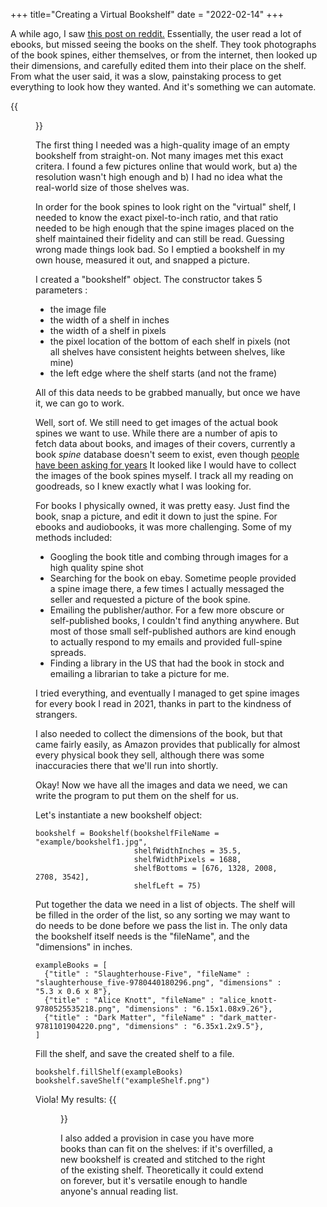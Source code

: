 +++
title="Creating a Virtual Bookshelf"
date = "2022-02-14"
+++


A while ago, I saw [this post on reddit.](https://reddit.com) Essentially, the user read a lot of ebooks, but missed seeing the books on the shelf. They took photographs of the book spines, either themselves, or from the internet, then looked up their dimensions, and carefully edited them into their place on the shelf. From what the user said, it was a slow, painstaking process to get everything to look how they wanted. And it's something we can automate.

{{<figure src="https://i.imgur.com/SSqMDRB.jpg" alt="empty_bookshelf" class="right" width="200px">}}

The first thing I needed was a high-quality image of an empty bookshelf from straight-on. Not many images met this exact critera. I found a few pictures online that would work, but a) the resolution wasn't high enough and b) I had no idea what the real-world size of those shelves was.

In order for the book spines to look right on the "virtual" shelf, I needed to know the exact pixel-to-inch ratio, and that ratio needed to be high enough that the spine images placed on the shelf maintained their fidelity and can still be read. Guessing wrong made things look bad. So I emptied a bookshelf in my own house, measured it out, and snapped a picture.


I created a "bookshelf" object. The constructor takes 5 parameters :
- the image file
- the width of a shelf in inches
- the width of a shelf in pixels
- the pixel location of the bottom of each shelf in pixels (not all shelves have consistent heights between shelves, like mine)
- the left edge where the shelf starts (and not the frame)

All of this data needs to be grabbed manually, but once we have it, we can go to work.

Well, sort of. We still need to get images of the actual book spines we want to use. While there are a number of apis to fetch data about books, and images of their covers, currently a book *spine* database doesn't seem to exist, even though [people have been asking for years](https://www.reddit.com/r/books/comments/11xt4u/is_there_an_online_database_of_book_spine_pictures/) It looked like I would have to collect the images of the book spines myself. I track all my reading on goodreads, so I knew exactly what I was looking for.

For books I physically owned, it was pretty easy. Just find the book, snap a picture, and edit it down to just the spine. For ebooks and audiobooks, it was more challenging. Some of my methods included:
- Googling the book title and combing through images for a high quality spine shot
- Searching for the book on ebay. Sometime people provided a spine image there, a few times I actually messaged the seller and requested a picture of the book spine.
- Emailing the publisher/author. For a few more obscure or self-published books, I couldn't find anything anywhere. But most of those small self-published authors are kind enough to actually respond to my emails and provided full-spine spreads.
- Finding a library in the US that had the book in stock and emailing a librarian to take a picture for me.

I tried everything, and eventually I managed to get spine images for every book I read in 2021, thanks in part to the kindness of strangers.

I also needed to collect the dimensions of the book, but that came fairly easily, as Amazon provides that publically for almost every physical book they sell, although there was some inaccuracies there that we'll run into shortly.

Okay! Now we have all the images and data we need, we can write the program to put them on the shelf for us.

Let's instantiate a new bookshelf object:

```
bookshelf = Bookshelf(bookshelfFileName = "example/bookshelf1.jpg", 
                      shelfWidthInches = 35.5, 
                      shelfWidthPixels = 1688, 
                      shelfBottoms = [676, 1328, 2008, 2708, 3542], 
                      shelfLeft = 75)
```

Put together the data we need in a list of objects. The shelf will be filled in the order of the list, so any sorting we may want to do needs to be done before we pass the list in. The only data the bookshelf itself needs is the "fileName", and the "dimensions" in inches.
```
exampleBooks = [
  {"title" : "Slaughterhouse-Five", "fileName" : "slaughterhouse_five-9780440180296.png", "dimensions" : "5.3 x 0.6 x 8"},
  {"title" : "Alice Knott", "fileName" : "alice_knott-9780525535218.png", "dimensions" : "6.15x1.08x9.26"},
  {"title" : "Dark Matter", "fileName" : "dark_matter-9781101904220.png", "dimensions" : "6.35x1.2x9.5"},
]
```

Fill the shelf, and save the created shelf to a file.
```
bookshelf.fillShelf(exampleBooks)
bookshelf.saveShelf("exampleShelf.png")
```

Viola! My results:
{{<figure src="https://i.redd.it/2wvq9iqpqth81.png" class="center">}}

I also added a provision in case you have more books than can fit on the shelves: if it's overfilled, a new bookshelf is created and stitched to the right of the existing shelf. Theoretically it could extend on forever, but it's versatile enough to handle anyone's annual reading list.